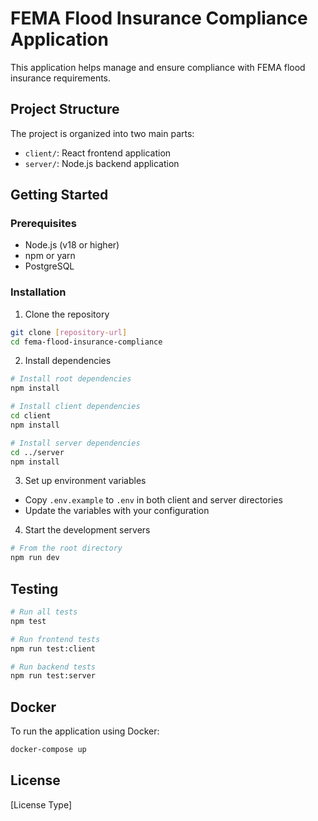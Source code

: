 # FEMA Flood Insurance Compliance Application

This application helps manage and ensure compliance with FEMA flood insurance requirements.

## Project Structure

The project is organized into two main parts:
- `client/`: React frontend application
- `server/`: Node.js backend application

## Getting Started

### Prerequisites
- Node.js (v18 or higher)
- npm or yarn
- PostgreSQL

### Installation

1. Clone the repository
```bash
git clone [repository-url]
cd fema-flood-insurance-compliance
```

2. Install dependencies
```bash
# Install root dependencies
npm install

# Install client dependencies
cd client
npm install

# Install server dependencies
cd ../server
npm install
```

3. Set up environment variables
- Copy `.env.example` to `.env` in both client and server directories
- Update the variables with your configuration

4. Start the development servers
```bash
# From the root directory
npm run dev
```

## Testing
```bash
# Run all tests
npm test

# Run frontend tests
npm run test:client

# Run backend tests
npm run test:server
```

## Docker
To run the application using Docker:
```bash
docker-compose up
```

## License
[License Type]

